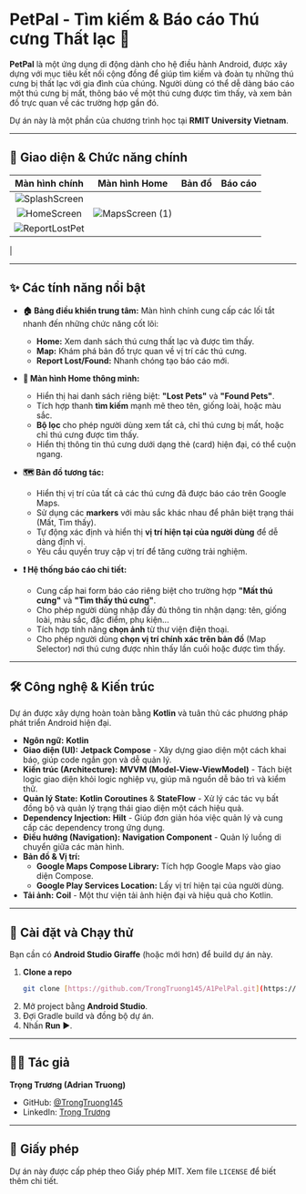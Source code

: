 # PetPal - Tìm kiếm & Báo cáo Thú cưng Thất lạc 🐾

**PetPal** là một ứng dụng di động dành cho hệ điều hành Android, được xây dựng với mục tiêu kết nối cộng đồng để giúp tìm kiếm và đoàn tụ những thú cưng bị thất lạc với gia đình của chúng. Người dùng có thể dễ dàng báo cáo một thú cưng bị mất, thông báo về một thú cưng được tìm thấy, và xem bản đồ trực quan về các trường hợp gần đó.

Dự án này là một phần của chương trình học tại **RMIT University Vietnam**.

---
## 📸 Giao diện & Chức năng chính

| Màn hình chính | Màn hình Home | Bản đồ | Báo cáo |
| :---: |:---:|:---:|:---:|
| ![SplashScreen](https://github.com/user-attachments/assets/5201ff0f-506c-455f-a06c-d15701050ecc)
 | ![HomeScreen](https://github.com/user-attachments/assets/a107762b-f33e-4595-9c60-964de037213e) | ![MapsScreen (1)](https://github.com/user-attachments/assets/b133264e-975e-40aa-ae92-0cd74363250a)
 | ![ReportLostPet](https://github.com/user-attachments/assets/92e80546-8594-429f-87ba-7956d1855b5f)
 |

---
## ✨ Các tính năng nổi bật

* **🏠 Bảng điều khiển trung tâm:** Màn hình chính cung cấp các lối tắt nhanh đến những chức năng cốt lõi:
    * **Home:** Xem danh sách thú cưng thất lạc và được tìm thấy.
    * **Map:** Khám phá bản đồ trực quan về vị trí các thú cưng.
    * **Report Lost/Found:** Nhanh chóng tạo báo cáo mới.

* **🐾 Màn hình Home thông minh:**
    * Hiển thị hai danh sách riêng biệt: **"Lost Pets"** và **"Found Pets"**.
    * Tích hợp thanh **tìm kiếm** mạnh mẽ theo tên, giống loài, hoặc màu sắc.
    * **Bộ lọc** cho phép người dùng xem tất cả, chỉ thú cưng bị mất, hoặc chỉ thú cưng được tìm thấy.
    * Hiển thị thông tin thú cưng dưới dạng thẻ (card) hiện đại, có thể cuộn ngang.

* **🗺️ Bản đồ tương tác:**
    * Hiển thị vị trí của tất cả các thú cưng đã được báo cáo trên Google Maps.
    * Sử dụng các **markers** với màu sắc khác nhau để phân biệt trạng thái (Mất, Tìm thấy).
    * Tự động xác định và hiển thị **vị trí hiện tại của người dùng** để dễ dàng định vị.
    * Yêu cầu quyền truy cập vị trí để tăng cường trải nghiệm.

* **❗ Hệ thống báo cáo chi tiết:**
    * Cung cấp hai form báo cáo riêng biệt cho trường hợp **"Mất thú cưng"** và **"Tìm thấy thú cưng"**.
    * Cho phép người dùng nhập đầy đủ thông tin nhận dạng: tên, giống loài, màu sắc, đặc điểm, phụ kiện...
    * Tích hợp tính năng **chọn ảnh** từ thư viện điện thoại.
    * Cho phép người dùng **chọn vị trí chính xác trên bản đồ** (Map Selector) nơi thú cưng được nhìn thấy lần cuối hoặc được tìm thấy.

---
## 🛠️ Công nghệ & Kiến trúc

Dự án được xây dựng hoàn toàn bằng **Kotlin** và tuân thủ các phương pháp phát triển Android hiện đại.

* **Ngôn ngữ:** **Kotlin**
* **Giao diện (UI):** **Jetpack Compose** - Xây dựng giao diện một cách khai báo, giúp code ngắn gọn và dễ quản lý.
* **Kiến trúc (Architecture):** **MVVM (Model-View-ViewModel)** - Tách biệt logic giao diện khỏi logic nghiệp vụ, giúp mã nguồn dễ bảo trì và kiểm thử.
* **Quản lý State:** **Kotlin Coroutines** & **StateFlow** - Xử lý các tác vụ bất đồng bộ và quản lý trạng thái giao diện một cách hiệu quả.
* **Dependency Injection:** **Hilt** - Giúp đơn giản hóa việc quản lý và cung cấp các dependency trong ứng dụng.
* **Điều hướng (Navigation):** **Navigation Component** - Quản lý luồng di chuyển giữa các màn hình.
* **Bản đồ & Vị trí:**
    * **Google Maps Compose Library:** Tích hợp Google Maps vào giao diện Compose.
    * **Google Play Services Location:** Lấy vị trí hiện tại của người dùng.
* **Tải ảnh:** **Coil** - Một thư viện tải ảnh hiện đại và hiệu quả cho Kotlin.

---
## 🚀 Cài đặt và Chạy thử

Bạn cần có **Android Studio Giraffe** (hoặc mới hơn) để build dự án này.

1.  **Clone a repo**
    ```bash
    git clone [https://github.com/TrongTruong145/A1PelPal.git](https://github.com/TrongTruong145/A1PelPal.git)
    ```
2.  Mở project bằng **Android Studio**.
3.  Đợi Gradle build và đồng bộ dự án.
4.  Nhấn **Run** ▶️.

---
## 👨‍💻 Tác giả

**Trọng Trương (Adrian Truong)**

* GitHub: [@TrongTruong145](https://github.com/TrongTruong145)
* LinkedIn: [Trọng Trương](https://www.linkedin.com/in/trong-truong-555704220/)

---
## 📄 Giấy phép

Dự án này được cấp phép theo Giấy phép MIT. Xem file `LICENSE` để biết thêm chi tiết.
